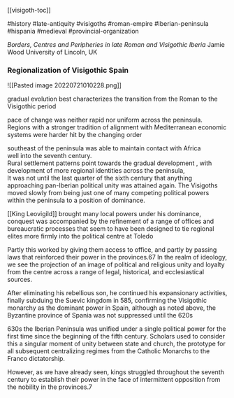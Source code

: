[[visigoth-toc]]

#history #late-antiquity #visigoths #roman-empire #iberian-peninsula #hispania #medieval #provincial-organization   

*Borders, Centres and Peripheries in late Roman and Visigothic Iberia*
Jamie Wood University of Lincoln, UK  

### Regionalization of Visigothic Spain

![[Pasted image 20220721010228.png]]


gradual evolution best characterizes the transition from the Roman to the Visigothic period

pace of change was neither rapid nor uniform across the peninsula.  
Regions with a stronger tradition of alignment with Mediterranean economic systems were harder hit by the changing order

southeast of the peninsula was able to maintain contact with Africa  
well into the seventh century.  
Rural settlement patterns point towards the gradual development , with 
development of more regional identities across the peninsula,  
It was not until the last quarter of the sixth century that anything approaching
pan-Iberian political unity was attained again. The Visigoths moved slowly from being just one of many competing political powers within the peninsula to a position of dominance.

[[King Leovigild]] 
brought many local powers under his dominance,  conquest was accompanied by the refinement of a range of offices and bureaucratic processes that seem to have been designed to tie regional elites more firmly into the political centre at Toledo  

Partly this worked by giving them access to office, and partly by passing laws that reinforced their power in the provinces.67 In the realm of ideology, we see the projection of an image of political and religious unity and loyalty from the centre across a range of legal, historical, and ecclesiastical sources.  

After eliminating his rebellious son, he continued his expansionary activities, finally subduing the Suevic kingdom in 585, confirming the Visigothic monarchy as the dominant power in Spain, although as noted above, the Byzantine province of Spania was not suppressed until the 620s  

630s the Iberian Peninsula was unified under a single political power for
the first time since the beginning of the fifth century. Scholars used to consider this a singular moment of unity between state and church, the prototype for all subsequent centralizing regimes from the Catholic Monarchs to the Franco dictatorship.  

However, as we have already seen, kings struggled throughout the seventh century to establish their power in the face of intermittent opposition from the nobility in the provinces.7























